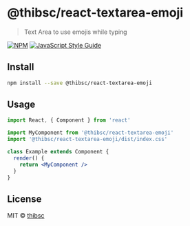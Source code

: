 # @thibsc/react-textarea-emoji

> Text Area to use emojis while typing

[![NPM](https://img.shields.io/npm/v/@thibsc/react-textarea-emoji.svg)](https://www.npmjs.com/package/@thibsc/react-textarea-emoji) [![JavaScript Style Guide](https://img.shields.io/badge/code_style-standard-brightgreen.svg)](https://standardjs.com)

## Install

```bash
npm install --save @thibsc/react-textarea-emoji
```

## Usage

```jsx
import React, { Component } from 'react'

import MyComponent from '@thibsc/react-textarea-emoji'
import '@thibsc/react-textarea-emoji/dist/index.css'

class Example extends Component {
  render() {
    return <MyComponent />
  }
}
```

## License

MIT © [thibsc](https://github.com/thibsc)
